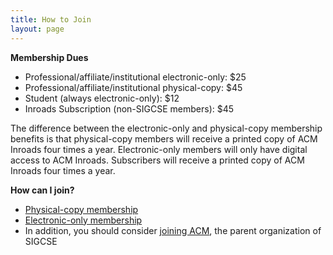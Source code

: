 ```yaml
---
title: How to Join
layout: page
---
```


**Membership Dues**

-   Professional/affiliate/institutional electronic-only: \$25
-   Professional/affiliate/institutional physical-copy: \$45
-   Student (always electronic-only): \$12
-   Inroads Subscription (non-SIGCSE members): \$45

The difference between the electronic-only and physical-copy membership
benefits is that physical-copy members will receive a printed copy of
ACM Inroads four times a year. Electronic-only members will only have
digital access to ACM Inroads. Subscribers will receive a printed copy
of ACM Inroads four times a year.

**How can I join?**

-   [Physical-copy membership](https://services.acm.org/public/qj/login_gensigqj.cfm?rdr=&promo=QJSIG&offering=011&form_type=SIG)
-   [Electronic-only membership](https://services.acm.org/public/qj/login_gensigqj.cfm?rdr=promo=QJSIG&offering=411&form_type=SIG)
-   In addition, you should consider [joining ACM](http://www.acm.org/membership/), the parent organization of
    SIGCSE
